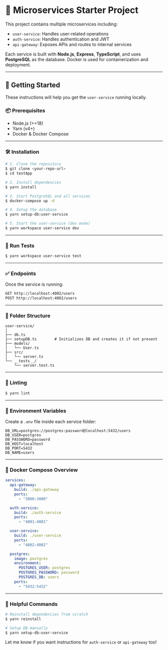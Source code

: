 # 🧱 Microservices Starter Project

This project contains multiple microservices including:
- `user-service`: Handles user-related operations
- `auth-service`: Handles authentication and JWT
- `api-gateway`: Exposes APIs and routes to internal services

Each service is built with **Node.js**, **Express**, **TypeScript**, and uses **PostgreSQL** as the database. Docker is used for containerization and deployment.

---

## 🚀 Getting Started

These instructions will help you get the `user-service` running locally.

### 📦 Prerequisites
- Node.js (>=18)
- Yarn (v4+)
- Docker & Docker Compose

---

### 🛠️ Installation

```bash
# 1. Clone the repository
$ git clone <your-repo-url>
$ cd testApp

# 2. Install dependencies
$ yarn install

# 3. Start PostgreSQL and all services
$ docker-compose up -d

# 4. Setup the database
$ yarn setup-db:user-service

# 5. Start the user-service (dev mode)
$ yarn workspace user-service dev
```

---

### 🧪 Run Tests

```bash
$ yarn workspace user-service test
```

---

### ✅ Endpoints

Once the service is running:

```bash
GET http://localhost:4002/users
POST http://localhost:4002/users
```

---

### 📁 Folder Structure

```
user-service/
│
├── db.ts
├── setupDB.ts        # Initializes DB and creates it if not present
├── models/
│   └── User.ts
├── src/
│   └── server.ts
└── __tests__/
    └── server.test.ts
```

---

### 🧹 Linting

```bash
$ yarn lint
```

---

### 🔐 Environment Variables

Create a `.env` file inside each service folder:

```env
DB_URL=postgres://postgres:password@localhost:5432/users
DB_USER=postgres
DB_PASSWORD=password
DB_HOST=localhost
DB_PORT=5432
DB_NAME=users
```

---

### 🐳 Docker Compose Overview

```yaml
services:
  api-gateway:
    build: ./api-gateway
    ports:
      - "3000:3000"

  auth-service:
    build: ./auth-service
    ports:
      - "4001:4001"

  user-service:
    build: ./user-service
    ports:
      - "4002:4002"

  postgres:
    image: postgres
    environment:
      POSTGRES_USER: postgres
      POSTGRES_PASSWORD: password
      POSTGRES_DB: users
    ports:
      - "5432:5432"
```

---

### 🧠 Helpful Commands

```bash
# Reinstall dependencies from scratch
$ yarn reinstall

# Setup DB manually
$ yarn setup-db:user-service
```

Let me know if you want instructions for `auth-service` or `api-gateway` too!

